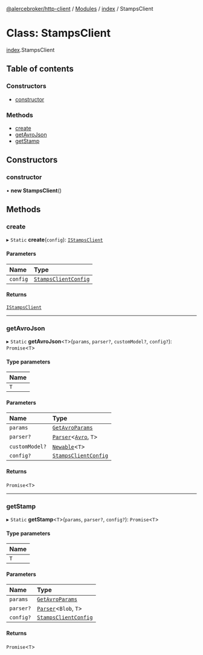 [@alercebroker/http-client](../README.md) / [Modules](../modules.md) / [index](../modules/index.md) / StampsClient

# Class: StampsClient

[index](../modules/index.md).StampsClient

## Table of contents

### Constructors

- [constructor](index.StampsClient.md#constructor)

### Methods

- [create](index.StampsClient.md#create)
- [getAvroJson](index.StampsClient.md#getavrojson)
- [getStamp](index.StampsClient.md#getstamp)

## Constructors

### constructor

• **new StampsClient**()

## Methods

### create

▸ `Static` **create**(`config`): [`IStampsClient`](../interfaces/types.IStampsClient.md)

#### Parameters

| Name | Type |
| :------ | :------ |
| `config` | [`StampsClientConfig`](../modules/types.md#stampsclientconfig) |

#### Returns

[`IStampsClient`](../interfaces/types.IStampsClient.md)

___

### getAvroJson

▸ `Static` **getAvroJson**<`T`\>(`params`, `parser?`, `customModel?`, `config?`): `Promise`<`T`\>

#### Type parameters

| Name |
| :------ |
| `T` |

#### Parameters

| Name | Type |
| :------ | :------ |
| `params` | [`GetAvroParams`](../modules/types.md#getavroparams) |
| `parser?` | [`Parser`](../modules/types.md#parser)<[`Avro`](../modules/types.md#avro), `T`\> |
| `customModel?` | [`Newable`](../modules/types.md#newable)<`T`\> |
| `config?` | [`StampsClientConfig`](../modules/types.md#stampsclientconfig) |

#### Returns

`Promise`<`T`\>

___

### getStamp

▸ `Static` **getStamp**<`T`\>(`params`, `parser?`, `config?`): `Promise`<`T`\>

#### Type parameters

| Name |
| :------ |
| `T` |

#### Parameters

| Name | Type |
| :------ | :------ |
| `params` | [`GetAvroParams`](../modules/types.md#getavroparams) |
| `parser?` | [`Parser`](../modules/types.md#parser)<`Blob`, `T`\> |
| `config?` | [`StampsClientConfig`](../modules/types.md#stampsclientconfig) |

#### Returns

`Promise`<`T`\>
